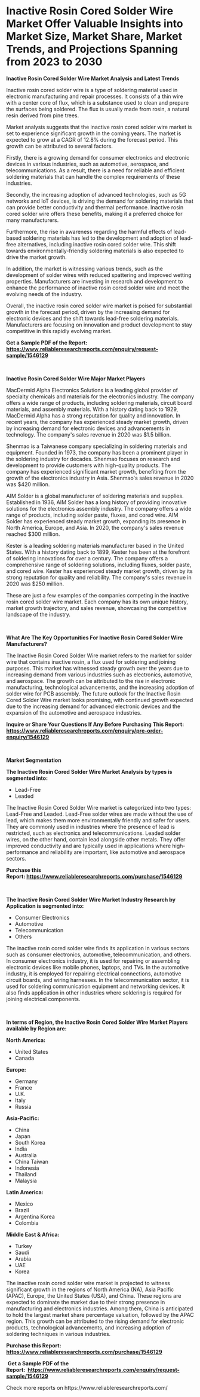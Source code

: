 <p><h1>Inactive Rosin Cored Solder Wire Market Offer Valuable Insights into Market Size, Market Share, Market Trends, and Projections Spanning from 2023 to 2030</h1></p><p><strong>Inactive Rosin Cored Solder Wire Market Analysis and Latest Trends</strong></p>
<p><p>Inactive rosin cored solder wire is a type of soldering material used in electronic manufacturing and repair processes. It consists of a thin wire with a center core of flux, which is a substance used to clean and prepare the surfaces being soldered. The flux is usually made from rosin, a natural resin derived from pine trees.</p><p>Market analysis suggests that the inactive rosin cored solder wire market is set to experience significant growth in the coming years. The market is expected to grow at a CAGR of 12.8% during the forecast period. This growth can be attributed to several factors.</p><p>Firstly, there is a growing demand for consumer electronics and electronic devices in various industries, such as automotive, aerospace, and telecommunications. As a result, there is a need for reliable and efficient soldering materials that can handle the complex requirements of these industries.</p><p>Secondly, the increasing adoption of advanced technologies, such as 5G networks and IoT devices, is driving the demand for soldering materials that can provide better conductivity and thermal performance. Inactive rosin cored solder wire offers these benefits, making it a preferred choice for many manufacturers.</p><p>Furthermore, the rise in awareness regarding the harmful effects of lead-based soldering materials has led to the development and adoption of lead-free alternatives, including inactive rosin cored solder wire. This shift towards environmentally-friendly soldering materials is also expected to drive the market growth.</p><p>In addition, the market is witnessing various trends, such as the development of solder wires with reduced spattering and improved wetting properties. Manufacturers are investing in research and development to enhance the performance of inactive rosin cored solder wire and meet the evolving needs of the industry.</p><p>Overall, the inactive rosin cored solder wire market is poised for substantial growth in the forecast period, driven by the increasing demand for electronic devices and the shift towards lead-free soldering materials. Manufacturers are focusing on innovation and product development to stay competitive in this rapidly evolving market.</p></p>
<p><strong>Get a Sample PDF of the Report:&nbsp; <a href="https://www.reliableresearchreports.com/enquiry/request-sample/1546129">https://www.reliableresearchreports.com/enquiry/request-sample/1546129</a></strong></p>
<p>&nbsp;</p>
<p><strong>Inactive Rosin Cored Solder Wire Major Market Players</strong></p>
<p><p>MacDermid Alpha Electronics Solutions is a leading global provider of specialty chemicals and materials for the electronics industry. The company offers a wide range of products, including soldering materials, circuit board materials, and assembly materials. With a history dating back to 1929, MacDermid Alpha has a strong reputation for quality and innovation. In recent years, the company has experienced steady market growth, driven by increasing demand for electronic devices and advancements in technology. The company's sales revenue in 2020 was $1.5 billion.</p><p>Shenmao is a Taiwanese company specializing in soldering materials and equipment. Founded in 1973, the company has been a prominent player in the soldering industry for decades. Shenmao focuses on research and development to provide customers with high-quality products. The company has experienced significant market growth, benefiting from the growth of the electronics industry in Asia. Shenmao's sales revenue in 2020 was $420 million.</p><p>AIM Solder is a global manufacturer of soldering materials and supplies. Established in 1936, AIM Solder has a long history of providing innovative solutions for the electronics assembly industry. The company offers a wide range of products, including solder paste, fluxes, and cored wire. AIM Solder has experienced steady market growth, expanding its presence in North America, Europe, and Asia. In 2020, the company's sales revenue reached $300 million.</p><p>Kester is a leading soldering materials manufacturer based in the United States. With a history dating back to 1899, Kester has been at the forefront of soldering innovations for over a century. The company offers a comprehensive range of soldering solutions, including fluxes, solder paste, and cored wire. Kester has experienced steady market growth, driven by its strong reputation for quality and reliability. The company's sales revenue in 2020 was $250 million.</p><p>These are just a few examples of the companies competing in the inactive rosin cored solder wire market. Each company has its own unique history, market growth trajectory, and sales revenue, showcasing the competitive landscape of the industry.</p></p>
<p>&nbsp;</p>
<p><strong>What Are The Key Opportunities For Inactive Rosin Cored Solder Wire Manufacturers?</strong></p>
<p><p>The Inactive Rosin Cored Solder Wire market refers to the market for solder wire that contains inactive rosin, a flux used for soldering and joining purposes. This market has witnessed steady growth over the years due to increasing demand from various industries such as electronics, automotive, and aerospace. The growth can be attributed to the rise in electronic manufacturing, technological advancements, and the increasing adoption of solder wire for PCB assembly. The future outlook for the Inactive Rosin Cored Solder Wire market looks promising, with continued growth expected due to the increasing demand for advanced electronic devices and the expansion of the automotive and aerospace industries.</p></p>
<p><strong>Inquire or Share Your Questions If Any Before Purchasing This Report: <a href="https://www.reliableresearchreports.com/enquiry/pre-order-enquiry/1546129">https://www.reliableresearchreports.com/enquiry/pre-order-enquiry/1546129</a></strong></p>
<p>&nbsp;</p>
<p><strong>Market Segmentation</strong></p>
<p><strong>The Inactive Rosin Cored Solder Wire Market Analysis by types is segmented into:</strong></p>
<p><ul><li>Lead-Free</li><li>Leaded</li></ul></p>
<p><p>The Inactive Rosin Cored Solder Wire market is categorized into two types: Lead-Free and Leaded. Lead-Free solder wires are made without the use of lead, which makes them more environmentally friendly and safer for users. They are commonly used in industries where the presence of lead is restricted, such as electronics and telecommunications. Leaded solder wires, on the other hand, contain lead alongside other metals. They offer improved conductivity and are typically used in applications where high-performance and reliability are important, like automotive and aerospace sectors.</p></p>
<p><strong>Purchase this Report:&nbsp;<a href="https://www.reliableresearchreports.com/purchase/1546129">https://www.reliableresearchreports.com/purchase/1546129</a></strong></p>
<p>&nbsp;</p>
<p><strong>The Inactive Rosin Cored Solder Wire Market Industry Research by Application is segmented into:</strong></p>
<p><ul><li>Consumer Electronics</li><li>Automotive</li><li>Telecommunication</li><li>Others</li></ul></p>
<p><p>The inactive rosin cored solder wire finds its application in various sectors such as consumer electronics, automotive, telecommunication, and others. In consumer electronics industry, it is used for repairing or assembling electronic devices like mobile phones, laptops, and TVs. In the automotive industry, it is employed for repairing electrical connections, automotive circuit boards, and wiring harnesses. In the telecommunication sector, it is used for soldering communication equipment and networking devices. It also finds application in other industries where soldering is required for joining electrical components.</p></p>
<p>&nbsp;</p>
<p><strong>In terms of Region, the Inactive Rosin Cored Solder Wire Market Players available by Region are:</strong></p>
<p>
    <p> <strong> North America: </strong>
        <ul>
            <li>United States</li>
            <li>Canada</li>
        </ul>
        </p> 
    <p> <strong> Europe: </strong>
        <ul>
            <li>Germany</li>
            <li>France</li>
            <li>U.K.</li>
            <li>Italy</li>
            <li>Russia</li>
        </ul>
        </p> 
    <p> <strong> Asia-Pacific: </strong>
        <ul>
            <li>China</li>
            <li>Japan</li>
            <li>South Korea</li>
            <li>India</li>
            <li>Australia</li>
            <li>China Taiwan</li>
            <li>Indonesia</li>
            <li>Thailand</li>
            <li>Malaysia</li>
        </ul>
        </p> 
    <p> <strong> Latin America: </strong>
        <ul>
            <li>Mexico</li>
            <li>Brazil</li>
            <li>Argentina Korea</li>
            <li>Colombia</li>
        </ul>
        </p> 
    <p> <strong> Middle East & Africa: </strong>
        <ul>
            <li>Turkey</li>
            <li>Saudi</li>
            <li>Arabia</li>
            <li>UAE</li>
            <li>Korea</li>
        </ul>
    </p>
    </p>
<p><p>The inactive rosin cored solder wire market is projected to witness significant growth in the regions of North America (NA), Asia Pacific (APAC), Europe, the United States (USA), and China. These regions are expected to dominate the market due to their strong presence in manufacturing and electronics industries. Among them, China is anticipated to hold the largest market share percentage valuation, followed by the APAC region. This growth can be attributed to the rising demand for electronic products, technological advancements, and increasing adoption of soldering techniques in various industries.</p></p>
<p><strong>Purchase this Report: <a href="https://www.reliableresearchreports.com/purchase/1546129">https://www.reliableresearchreports.com/purchase/1546129</a></strong></p>
<p>&nbsp;<strong>Get a Sample PDF of the Report:&nbsp;&nbsp;<a href="https://www.reliableresearchreports.com/enquiry/request-sample/1546129">https://www.reliableresearchreports.com/enquiry/request-sample/1546129</a></strong></p>
<p><strong></strong></p>
<p>Check more reports on https://www.reliableresearchreports.com/</p>
